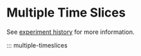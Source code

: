 # Multiple Time Slices

See [experiment history](<../../notion/Allen project d3cfe5aab8384495b58fba8a47eeadcc.md#mega-plot-2>) for more information.

::: multiple-timeslices
